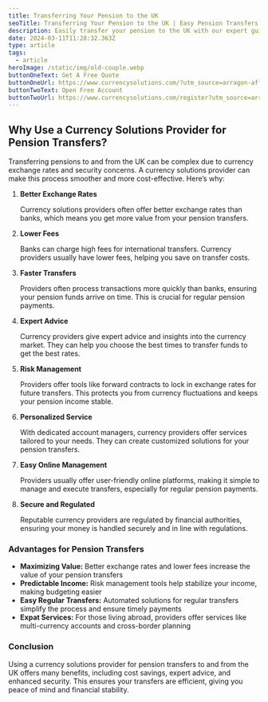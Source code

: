 ```yaml
---
title: Transferring Your Pension to the UK
seoTitle: Transferring Your Pension to the UK | Easy Pension Transfers
description: Easily transfer your pension to the UK with our expert guidance. Learn about tax implications, transfer options, and how to maximize your pension value
date: 2024-03-11T11:28:32.363Z
type: article
tags:
  - article
heroImage: /static/img/old-couple.webp
buttonOneText: Get A Free Quote
buttonOneUrl: https://www.currencysolutions.com/?utm_source=arragon-affiliates
buttonTwoText: Open Free Account
buttonTwoUrl: https://www.currencysolutions.com/register?utm_source=arragon-affiliates
---
```

## Why Use a Currency Solutions Provider for Pension Transfers?

Transferring pensions to and from the UK can be complex due to currency exchange rates and security concerns. A currency solutions provider can make this process smoother and more cost-effective. Here’s why:

1. **Better Exchange Rates**

    Currency solutions providers often offer better exchange rates than banks, which means you get more value from your pension transfers.

2. **Lower Fees**

    Banks can charge high fees for international transfers. Currency providers usually have lower fees, helping you save on transfer costs.

3. **Faster Transfers**

    Providers often process transactions more quickly than banks, ensuring your pension funds arrive on time. This is crucial for regular pension payments.

4. **Expert Advice**

    Currency providers give expert advice and insights into the currency market. They can help you choose the best times to transfer funds to get the best rates.

5. **Risk Management**

    Providers offer tools like forward contracts to lock in exchange rates for future transfers. This protects you from currency fluctuations and keeps your pension income stable.

6. **Personalized Service**

    With dedicated account managers, currency providers offer services tailored to your needs. They can create customized solutions for your pension transfers.

7. **Easy Online Management**

    Providers usually offer user-friendly online platforms, making it simple to manage and execute transfers, especially for regular pension payments.

8. **Secure and Regulated**

    Reputable currency providers are regulated by financial authorities, ensuring your money is handled securely and in line with regulations.

### Advantages for Pension Transfers

* **Maximizing Value:** Better exchange rates and lower fees increase the value of your pension transfers
* **Predictable Income:** Risk management tools help stabilize your income, making budgeting easier
* **Easy Regular Transfers:** Automated solutions for regular transfers simplify the process and ensure timely payments
* **Expat Services:** For those living abroad, providers offer services like multi-currency accounts and cross-border planning

### Conclusion

Using a currency solutions provider for pension transfers to and from the UK offers many benefits, including cost savings, expert advice, and enhanced security. This ensures your transfers are efficient, giving you peace of mind and financial stability.

